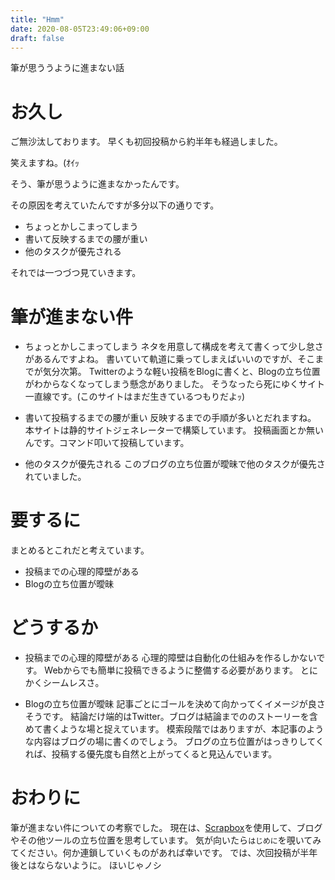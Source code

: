 ```yaml
---
title: "Hmm"
date: 2020-08-05T23:49:06+09:00
draft: false
---
```

筆が思ううように進まない話
<!--more-->

# お久し
ご無沙汰しております。
早くも初回投稿から約半年も経過しました。

笑えますね。(ｵｲｯ

そう、筆が思うように進まなかったんです。

その原因を考えていたんですが多分以下の通りです。
- ちょっとかしこまってしまう
- 書いて反映するまでの腰が重い
- 他のタスクが優先される

それでは一つづつ見ていきます。

# 筆が進まない件
- ちょっとかしこまってしまう
ネタを用意して構成を考えて書くって少し怠さがあるんですよね。
書いていて軌道に乗ってしまえばいいのですが、そこまでが気分次第。
Twitterのような軽い投稿をBlogに書くと、Blogの立ち位置がわからなくなってしまう懸念がありました。
そうなったら死にゆくサイト一直線です。(このサイトはまだ生きているつもりだよｯ)

- 書いて投稿するまでの腰が重い
反映するまでの手順が多いとだれますね。
本サイトは静的サイトジェネレーターで構築しています。
投稿画面とか無いんです。コマンド叩いて投稿しています。

- 他のタスクが優先される
このブログの立ち位置が曖昧で他のタスクが優先されていました。

# 要するに
まとめるとこれだと考えています。
- 投稿までの心理的障壁がある
- Blogの立ち位置が曖昧

# どうするか
- 投稿までの心理的障壁がある
心理的障壁は自動化の仕組みを作るしかないです。
Webからでも簡単に投稿できるように整備する必要があります。
とにかくシームレスさ。

- Blogの立ち位置が曖昧
記事ごとにゴールを決めて向かってくイメージが良さそうです。
結論だけ端的はTwitter。ブログは結論までののストーリーを含めて書くような場と捉えています。
模索段階ではありますが、本記事のような内容はブログの場に書くのでしょう。
ブログの立ち位置がはっきりしてくれば、投稿する優先度も自然と上がってくると見込んでいます。

# おわりに
筆が進まない件についての考察でした。
現在は、[Scrapbox](https://scrapbox.io/suna-64354306/)を使用して、ブログやその他ツールの立ち位置を思考しています。
気が向いたら`はじめに`を覗いてみてください。何か連鎖していくものがあれば幸いです。
では、次回投稿が半年後とはならないように。
ほいじゃノシ
